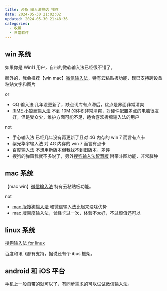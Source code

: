 ```yaml
---
title: 必备 输入法挑选 推荐
date: 2024-05-30 21:02:02
updated: 2024-05-30 21:48:36
categories:
  - 收藏
  - 日常软件
---
```


## win 系统

如果你是 Win11 用户，自带的微软输入法已经很不错了。

额外的，我会推荐【win mac】[微信输入法](https://z.weixin.qq.com/)，特有云粘贴板功能，现已支持跨设备粘贴文字和图片

or

* QQ 输入法 几年没更新了，缺点词库有点滞后，优点是界面非常清爽
* [RIME 小狼毫输入法](https://rime.im) 不到 10M 的体积非常清爽，对硬件配置差点的电脑很友好，但是受众少，维护方面可能不足，适合喜欢折腾输入法的用户

not

* 手心输入法  已经几年没有再更新了且对 4G 内存的 win 7 而言有点卡
* 紫光华宇输入法 对 4G 内存的 win 7 而言有点卡
* 百度输入法 不想用新版本但我找不到旧版本，差评
* 搜狗的弹窗我就不多说了，另外[搜狗输入法智慧版](https://pinyin.sogou.com/zhihui) 附带斗图功能，非常臃肿

<!-- more -->

## mac 系统

【mac win】[微信输入法](https://z.weixin.qq.com) 特有云粘贴板功能。

not

* [mac 版搜狗输入法](https://pinyin.sogou.com/mac) 和微信输入法比起来没啥优势
* mac 版百度输入法，曾经卡过一次，体验不太好，不过颜值还可以

## linux 系统

[搜狗输入法 for linux](https://shurufa.sogou.com/linux)

百度和讯飞都有支持，据说还有个 ibus 框架。

## android 和 iOS 平台

手机上一般自带的就可以了，有同步需求的可以试试微信输入法。
